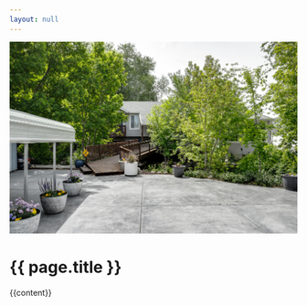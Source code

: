 ```yaml
---
layout: null
---
```

<!DOCTYPE HTML>
<html>
<head>
  <meta charset="utf-8"/>
  <title></title>


  <link href="https://fonts.googleapis.com/css?family=Libre+Baskerville" rel="stylesheet">


  <!-- Styling -->
  <style>
  {% capture include_to_scssify %}
  {% include _main.scss %}
  {% endcapture %}
  {{ include_to_scssify | scssify }}
  </style>

</head>
<body>
<div id="container" class="clearfix">
  <div id="main-image" class="halves">
    <img src="/assets/main.jpg" />
  </div>
  <div id="main-content" class="halves">
    <h1>{{ page.title }}</h1>
    {{content}}
  </div>
</div>
</body>
</html>
